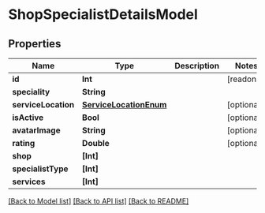 # ShopSpecialistDetailsModel

## Properties
Name | Type | Description | Notes
------------ | ------------- | ------------- | -------------
**id** | **Int** |  | [readonly] 
**speciality** | **String** |  | 
**serviceLocation** | [**ServiceLocationEnum**](ServiceLocationEnum.md) |  | [optional] 
**isActive** | **Bool** |  | [optional] 
**avatarImage** | **String** |  | [optional] 
**rating** | **Double** |  | [optional] 
**shop** | **[Int]** |  | 
**specialistType** | **[Int]** |  | 
**services** | **[Int]** |  | 

[[Back to Model list]](../README.md#documentation-for-models) [[Back to API list]](../README.md#documentation-for-api-endpoints) [[Back to README]](../README.md)


